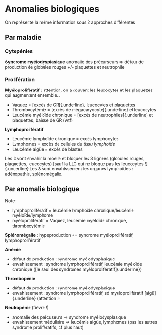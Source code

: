 # Anomalies biologiques

On représente la même information sous 2 approches différentes

## Par maladie

### Cytopénies

**Syndrome myélodysplasique** anomalie des précurseurs =\> défaut de
production de globules rouges +/- plaquettes et neutrophile

### Prolifération

**Myéloprolifératif** : attention, on a souvent les leucocytes et les
plaquettes qui augmentent ensemble...

-   Vaquez = [excès de GR]{.underline}, leucocytes et plaquettes
-   Thrombocytémie = [excès de mégacaryocyte]{.underline} et leucocytes
-   Leucémie myéloïde chronique = [excès de neutrophiles]{.underline} et
    plaquettes, baisse de GR (wtf)

**Lymphoprolifératif**

-   Leucémie lymphoïde chronique = excès lymphocytes
-   Lymphomes = excès de cellules du *tissu lymphoïde*
-   Leucémie aigüe = excès de blastes

Les 3 vont envahir la moelle et bloquer les 3 lignées (globules rouges,
plaquettes, leucocytes) [sauf la LLC qui ne bloque pas les leucocytes
!]{.underline} Les 3 vont envahissement les organes lymphoïdes :
adénopathie, splénomégalie.

## Par anomalie biologique

Note:

-   lymphoprolifératif = leucémie lymphoïde chronique/leucémie
    myéloïde/lymphome
-   myéloprolifératif = Vaquez, leucémie myéloïde chronique,
    thrombocytémie

**Splénomégalie** : hypeproduction \<= syndrome myéloprolifératif,
lymphoprolifératif

**Anémie**

-   défaut de production : syndrome myélodysplasique
-   envahissement : syndrome lymphoprolifératif, leucémie myéloïde
    chronique ([le seul des syndromes myéloprolifératif]{.underline})

**Thrombopénie**

-   défaut de production : syndrome myélodysplasique
-   envahissement : syndrome lymphoprolifératif, sd myéloprolifératif
    [aigü]{.underline} (attention !)

**Neutropénie** (fièvre !)

-   anomalie des précuseurs =\> syndrome myélodysplasique
-   envahissement médullaire =\> leucémie aigùe, lymphomes (pas les
    autres syndrome prolifératifs, cf plus haut)
